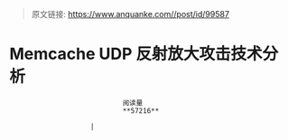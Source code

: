 > 原文链接: https://www.anquanke.com//post/id/99587 


# Memcache UDP 反射放大攻击技术分析


                                阅读量   
                                **57216**
                            
                        |
                        
                                                                                    


